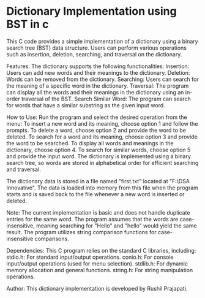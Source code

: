 # Dictionary Implementation using BST in c
This C code provides a simple implementation of a dictionary using a binary search tree (BST) data structure. Users can perform various operations such as insertion, deletion, searching, and traversal on the dictionary.

Features:
The dictionary supports the following functionalities:
Insertion: Users can add new words and their meanings to the dictionary.
Deletion: Words can be removed from the dictionary.
Searching: Users can search for the meaning of a specific word in the dictionary.
Traversal: The program can display all the words and their meanings in the dictionary using an in-order traversal of the BST.
Search Similar Word: The program can search for words that have a similar substring as the given input word.

How to Use:
Run the program and select the desired operation from the menu:
To insert a new word and its meaning, choose option 1 and follow the prompts.
To delete a word, choose option 2 and provide the word to be deleted.
To search for a word and its meaning, choose option 3 and provide the word to be searched.
To display all words and meanings in the dictionary, choose option 4.
To search for similar words, choose option 5 and provide the input word.
The dictionary is implemented using a binary search tree, so words are stored in alphabetical order for efficient searching and traversal.

The dictionary data is stored in a file named "first.txt" located at "F:\DSA Innovative\". The data is loaded into memory from this file when the program starts and is saved back to the file whenever a new word is inserted or deleted.

Note:
The current implementation is basic and does not handle duplicate entries for the same word. The program assumes that the words are case-insensitive, meaning searching for "Hello" and "hello" would yield the same result. The program utilizes string comparison functions for case-insensitive comparisons.

Dependencies:
This C program relies on the standard C libraries, including:
stdio.h: For standard input/output operations.
conio.h: For console input/output operations (used for menu selection).
stdlib.h: For dynamic memory allocation and general functions.
string.h: For string manipulation operations.

Author:
This dictionary implementation is developed by Rushil Prajapati.

